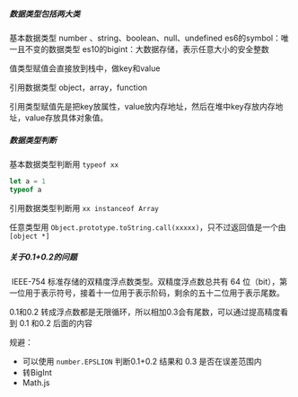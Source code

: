 
##### 数据类型包括两大类

基本数据类型
number 、string、boolean、null、undefined
es6的symbol：唯一且不变的数据类型
es10的bigint：大数据存储，表示任意大小的安全整数

值类型赋值会直接放到栈中，做key和value

引用数据类型
object，array，function

引用类型赋值先是把key放属性，value放内存地址，然后在堆中key存放内存地址，value存放具体对象值。

##### 数据类型判断

基本数据类型判断用 `typeof xx `

```js
let a = 1
typeof a
```

引用数据类型判断用 `xx instanceof Array`

任意类型用 `Object.prototype.toString.call(xxxxx)`，只不过返回值是一个由 `[object *]` 


##### 关于0.1+0.2的问题

 IEEE-754 标准存储的双精度浮点数类型。双精度浮点数总共有 64 位（bit），第一位用于表示符号，接着十一位用于表示阶码，剩余的五十二位用于表示尾数。

0.1和0.2 转成浮点数都是无限循环，所以相加0.3会有尾数，可以通过提高精度看到 0.1 和0.2 后面的内容

规避：
* 可以使用 `number.EPSLION` 判断0.1+0.2 结果和 0.3 是否在误差范围内
* 转BigInt
* Math.js
